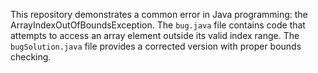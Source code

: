 This repository demonstrates a common error in Java programming: the ArrayIndexOutOfBoundsException. The `bug.java` file contains code that attempts to access an array element outside its valid index range.  The `bugSolution.java` file provides a corrected version with proper bounds checking.